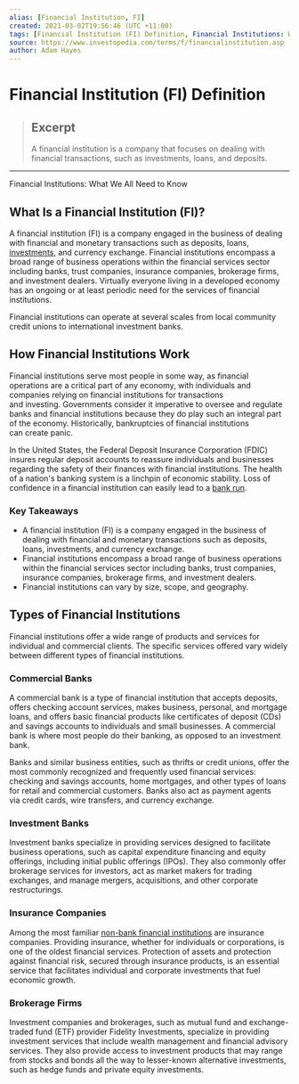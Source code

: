 ```yaml
---
alias: [Financial Institution, FI]
created: 2021-03-02T19:56:46 (UTC +11:00)
tags: [Financial Institution (FI) Definition, Financial Institutions: What We All Need to Know]
source: https://www.investopedia.com/terms/f/financialinstitution.asp
author: Adam Hayes
---
```


# Financial Institution (FI) Definition

> ## Excerpt
> A financial institution is a company that focuses on dealing with financial transactions, such as investments, loans, and deposits.

---

Financial Institutions: What We All Need to Know
## What Is a Financial Institution (FI)?

A financial institution (FI) is a company engaged in the business of dealing with financial and monetary transactions such as deposits, loans, [investments](https://www.investopedia.com/articles/basics/11/3-s-simple-investing.asp), and currency exchange. Financial institutions encompass a broad range of business operations within the financial services sector including banks, trust companies, insurance companies, brokerage firms, and investment dealers. Virtually everyone living in a developed economy has an ongoing or at least periodic need for the services of financial institutions.

Financial institutions can operate at several scales from local community credit unions to international investment banks.

## How Financial Institutions Work

Financial institutions serve most people in some way, as financial operations are a critical part of any economy, with individuals and companies relying on financial institutions for transactions and investing. Governments consider it imperative to oversee and regulate banks and financial institutions because they do play such an integral part of the economy. Historically, bankruptcies of financial institutions can create panic.

In the United States, the Federal Deposit Insurance Corporation (FDIC) insures regular deposit accounts to reassure individuals and businesses regarding the safety of their finances with financial institutions. The health of a nation's banking system is a linchpin of economic stability. Loss of confidence in a financial institution can easily lead to a [bank run](https://www.investopedia.com/terms/b/bankrun.asp).

### Key Takeaways

-   A financial institution (FI) is a company engaged in the business of dealing with financial and monetary transactions such as deposits, loans, investments, and currency exchange.
-   Financial institutions encompass a broad range of business operations within the financial services sector including banks, trust companies, insurance companies, brokerage firms, and investment dealers.
-   Financial institutions can vary by size, scope, and geography.

## Types of Financial Institutions

Financial institutions offer a wide range of products and services for individual and commercial clients. The specific services offered vary widely between different types of financial institutions.

### Commercial Banks

A commercial bank is a type of financial institution that accepts deposits, offers checking account services, makes business, personal, and mortgage loans, and offers basic financial products like certificates of deposit (CDs) and savings accounts to individuals and small businesses. A commercial bank is where most people do their banking, as opposed to an investment bank. 

Banks and similar business entities, such as thrifts or credit unions, offer the most commonly recognized and frequently used financial services: checking and savings accounts, home mortgages, and other types of loans for retail and commercial customers. Banks also act as payment agents via credit cards, wire transfers, and currency exchange.

### Investment Banks

Investment banks specialize in providing services designed to facilitate business operations, such as capital expenditure financing and equity offerings, including initial public offerings (IPOs). They also commonly offer brokerage services for investors, act as market makers for trading exchanges, and manage mergers, acquisitions, and other corporate restructurings.

### Insurance Companies

Among the most familiar [non-bank financial institutions](https://www.investopedia.com/terms/n/nbfcs.asp) are insurance companies. Providing insurance, whether for individuals or corporations, is one of the oldest financial services. Protection of assets and protection against financial risk, secured through insurance products, is an essential service that facilitates individual and corporate investments that fuel economic growth.

### Brokerage Firms

Investment companies and brokerages, such as mutual fund and exchange-traded fund (ETF) provider Fidelity Investments, specialize in providing investment services that include wealth management and financial advisory services. They also provide access to investment products that may range from stocks and bonds all the way to lesser-known alternative investments, such as hedge funds and private equity investments.
